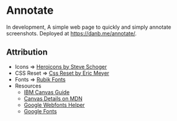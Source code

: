 # Annotate

In development, A simple web page to quickly and simply annotate screenshots.
Deployed at https://danb.me/annotate/.

## Attribution

- Icons => [Heroicons by Steve Schoger](https://heroicons.com/)
- CSS Reset => [Css Reset by Eric Meyer](https://meyerweb.com/eric/tools/css/reset/)
- Fonts => [Rubik Fonts](https://github.com/googlefonts/rubik)
- Resources
  - [IBM Canvas Guide](https://developer.ibm.com/technologies/web-development/tutorials/wa-canvashtml5layering/)
  - [Canvas Details on MDN](https://developer.mozilla.org/en-US/docs/Web/API/Canvas_API)
  - [Google Webfonts Helper](https://google-webfonts-helper.herokuapp.com/)
  - [Google Fonts](https://fonts.google.com)